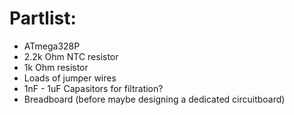 # Partlist:

- ATmega328P
- 2.2k Ohm NTC resistor
- 1k Ohm resistor
- Loads of jumper wires
- 1nF - 1uF Capasitors for filtration?
- Breadboard (before maybe designing a dedicated circuitboard)
